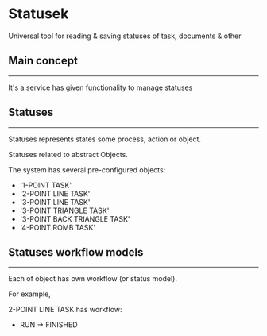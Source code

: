# Statusek
Universal tool for reading &amp; saving statuses of task, documents &amp; other

## Main concept
***
It's a service has given functionality to manage statuses

## Statuses
***
Statuses represents states some process, action or object.

Statuses related to abstract Objects.

The system has several pre-configured objects:<br>
- '1-POINT TASK'<br>
- '2-POINT LINE TASK'<br>
- '3-POINT LINE TASK'<br>
- '3-POINT TRIANGLE TASK'<br>
- '3-POINT BACK TRIANGLE TASK'<br>
- '4-POINT ROMB TASK'<br>

## Statuses workflow models
***
Each of object has own workflow (or status model).

For example,

2-POINT LINE TASK has workflow:<br>
- RUN -> FINISHED

